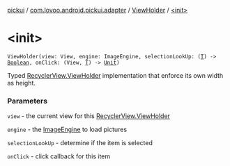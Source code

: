 [pickui](../../index.md) / [com.lovoo.android.pickui.adapter](../index.md) / [ViewHolder](index.md) / [&lt;init&gt;](./-init-.md)

# &lt;init&gt;

`ViewHolder(view: View, engine: ImageEngine, selectionLookUp: (`[`T`](index.md#T)`) -> `[`Boolean`](https://kotlinlang.org/api/latest/jvm/stdlib/kotlin/-boolean/index.html)`, onClick: (View, `[`T`](index.md#T)`) -> `[`Unit`](https://kotlinlang.org/api/latest/jvm/stdlib/kotlin/-unit/index.html)`)`

Typed [RecyclerView.ViewHolder](#) implementation that enforce its own width as height.

### Parameters

`view` - the current view for this [RecyclerView.ViewHolder](#)

`engine` - the [ImageEngine](#) to load pictures

`selectionLookUp` - determine if the item is selected

`onClick` - click callback for this item